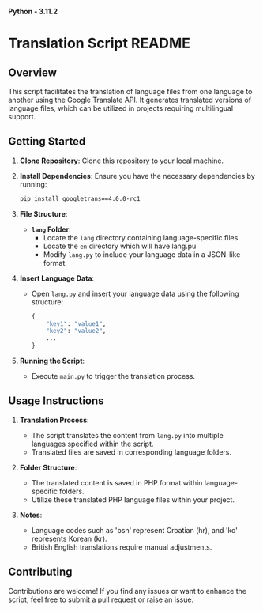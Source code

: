 **Python - 3.11.2**

# Translation Script README

## Overview

This script facilitates the translation of language files from one language to another using the Google Translate API. It generates translated versions of language files, which can be utilized in projects requiring multilingual support.

## Getting Started

1. **Clone Repository**: Clone this repository to your local machine.

2. **Install Dependencies**: Ensure you have the necessary dependencies by running:
    ```bash
    pip install googletrans==4.0.0-rc1
    ```

3. **File Structure**:
    - **`lang` Folder**:
        - Locate the `lang` directory containing language-specific files.
        - Locate the `en`   directory which will have lang.pu
        - Modify `lang.py` to include your language data in a JSON-like format.

4. **Insert Language Data**:
    - Open `lang.py` and insert your language data using the following structure:
        ```python
        {
            "key1": "value1",
            "key2": "value2",
            ...
        }
        ```

5. **Running the Script**:
    - Execute `main.py` to trigger the translation process.

## Usage Instructions

1. **Translation Process**:
    - The script translates the content from `lang.py` into multiple languages specified within the script.
    - Translated files are saved in corresponding language folders.

2. **Folder Structure**:
    - The translated content is saved in PHP format within language-specific folders.
    - Utilize these translated PHP language files within your project.

3. **Notes**:
    - Language codes such as 'bsn' represent Croatian (hr), and 'ko' represents Korean (kr).
    - British English translations require manual adjustments.

## Contributing

Contributions are welcome! If you find any issues or want to enhance the script, feel free to submit a pull request or raise an issue.
